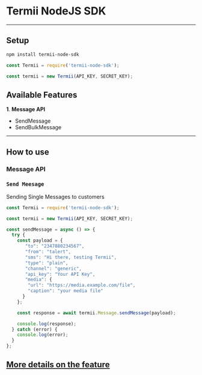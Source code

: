 # Termii NodeJS SDK
---
## Setup

```bash 
npm install termii-node-sdk
```

```javascript
const Termii = require('termii-node-sdk');

const termii = new Termii(API_KEY, SECRET_KEY);
```

## Available Features

**1**. **Message API**

- SendMessage
- SendBulkMessage
---
## How to use

### Message API
### `Send Meesage`

Sending Single Messages to customers 

```javascript
const Termii = require('termii-node-sdk');

const termii = new Termii(API_KEY, SECRET_KEY);

const sendMessage = async () => {
  try {
    const payload = {
       "to": "2347880234567",
       "from": "talert",
       "sms": "Hi there, testing Termii",
       "type": "plain",
       "channel": "generic",
       "api_key": "Your API Key",
       "media": {
        "url": "https://media.example.com/file",
        "caption": "your media file"
      }    
    };

    const response = await termii.Message.sendMessage(payload);

    console.log(response);
  } catch (error) {
    console.log(error);
  }
};
```
<a href="https://developers.termii.com/messaging#send-message" target="_blank"> More details on the feature </a>
----
